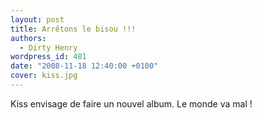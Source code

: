 ```yaml
---
layout: post
title: Arrêtons le bisou !!!
authors:
  - Dirty Henry
wordpress_id: 481
date: "2008-11-18 12:40:00 +0100"
cover: kiss.jpg
---
```


Kiss envisage de faire un nouvel album. Le monde va mal !

